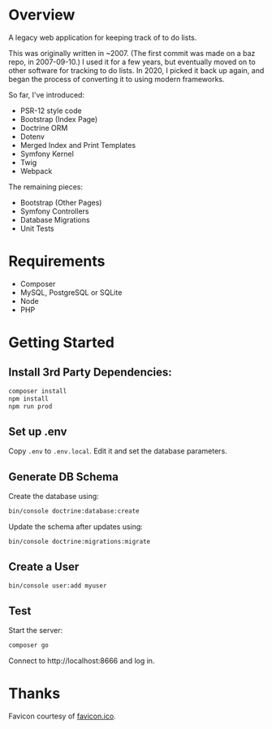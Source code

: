 # Overview

A legacy web application for keeping track of to do lists.

This was originally written in ~2007.  (The first commit was made on a baz
repo, in 2007-09-10.)  I used it for a few years, but eventually moved on to
other software for tracking to do lists.  In 2020, I picked it back up again,
and began the process of converting it to using modern frameworks.

So far, I've introduced:
- PSR-12 style code
- Bootstrap (Index Page)
- Doctrine ORM
- Dotenv
- Merged Index and Print Templates
- Symfony Kernel
- Twig
- Webpack

The remaining pieces:
- Bootstrap (Other Pages)
- Symfony Controllers
- Database Migrations
- Unit Tests

# Requirements

* Composer
* MySQL, PostgreSQL or SQLite
* Node
* PHP

# Getting Started

## Install 3rd Party Dependencies:

```bash
composer install
npm install
npm run prod
```

## Set up .env

Copy `.env` to `.env.local`.  Edit it and set the database parameters.

## Generate DB Schema

Create the database using:

```bash
bin/console doctrine:database:create
```

Update the schema after updates using:

```bash
bin/console doctrine:migrations:migrate
```

## Create a User

```bash
bin/console user:add myuser
```

## Test

Start the server:
```bash
composer go
```

Connect to http://localhost:8666 and log in.

# Thanks

Favicon courtesy of [favicon.ico].

[favicon.ico]: https://favicon.io/emoji-favicons/cherry-blossom
